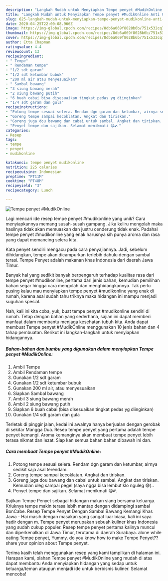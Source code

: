 ```yaml
---
description: "Langkah Mudah untuk Menyiapkan Tempe penyet #MudikOnline Anti Gagal"
title: "Langkah Mudah untuk Menyiapkan Tempe penyet #MudikOnline Anti Gagal"
slug: 625-langkah-mudah-untuk-menyiapkan-tempe-penyet-mudikonline-anti-gagal
date: 2020-04-25T22:00:08.966Z
image: https://img-global.cpcdn.com/recipes/8db6a069f8028b6b/751x532cq70/tempe-penyet-mudikonline-foto-resep-utama.jpg
thumbnail: https://img-global.cpcdn.com/recipes/8db6a069f8028b6b/751x532cq70/tempe-penyet-mudikonline-foto-resep-utama.jpg
cover: https://img-global.cpcdn.com/recipes/8db6a069f8028b6b/751x532cq70/tempe-penyet-mudikonline-foto-resep-utama.jpg
author: Etta Chapman
ratingvalue: 4.4
reviewcount: 13
recipeingredient:
- " Tempe"
- " Rendaman tempe"
- "1/2 sdt garam"
- "1/2 sdt ketumbar bubuk"
- "200 ml air atau menyesuaikan"
- " Sambal bawang"
- "3 siung bawang merah"
- "2 siung bawang putih"
- "6 buah cabai bisa disesuaikan tingkat pedas yg diinginkan"
- "1/4 sdt garam dan gula"
recipeinstructions:
- "Potong tempe sesuai selera. Rendam dgn garam dan ketumbar, airnya sedikit saja asal terendam."
- "Goreng tempe sampai kecoklatan. Angkat dan tiriskan."
- "Goreng juga dou bawang dan cabai untuk sambal. Angkat dan tiriskan. Kemudian uleg sampai pegel (saya ngga bisa lembut klo nguleg 😅).."
- "Penyet tempe dan sajikan. Selamat menikmati 😋💕."
categories:
- Resep
tags:
- tempe
- penyet
- mudikonline

katakunci: tempe penyet mudikonline 
nutrition: 225 calories
recipecuisine: Indonesian
preptime: "PT11M"
cooktime: "PT48M"
recipeyield: "3"
recipecategory: Lunch

---
```



![Tempe penyet #MudikOnline](https://img-global.cpcdn.com/recipes/8db6a069f8028b6b/751x532cq70/tempe-penyet-mudikonline-foto-resep-utama.jpg)

Lagi mencari ide resep tempe penyet #mudikonline yang unik? Cara menyiapkannya memang susah-susah gampang. Jika keliru mengolah maka hasilnya tidak akan memuaskan dan justru cenderung tidak enak. Padahal tempe penyet #mudikonline yang enak harusnya sih punya aroma dan rasa yang dapat memancing selera kita.

Kata penyet sendiri mengacu pada cara penyajiannya. Jadi, sebelum dihidangkan, tempe akan dicampurkan terlebih dahulu dengan sambal terasi. Tempe Penyet adalah makanan khas Indonesia dari daerah Jawa Timur.

Banyak hal yang sedikit banyak berpengaruh terhadap kualitas rasa dari tempe penyet #mudikonline, pertama dari jenis bahan, kemudian pemilihan bahan segar hingga cara mengolah dan menghidangkannya. Tak perlu pusing kalau mau menyiapkan tempe penyet #mudikonline yang enak di rumah, karena asal sudah tahu triknya maka hidangan ini mampu menjadi suguhan spesial.


Nah, kali ini kita coba, yuk, buat tempe penyet #mudikonline sendiri di rumah. Tetap dengan bahan yang sederhana, sajian ini dapat memberi manfaat dalam membantu menjaga kesehatan tubuh kita. Anda dapat membuat Tempe penyet #MudikOnline menggunakan 10 jenis bahan dan 4 tahap pembuatan. Berikut ini langkah-langkah untuk menyiapkan hidangannya.

<!--inarticleads1-->

##### Bahan-bahan dan bumbu yang digunakan dalam menyiapkan Tempe penyet #MudikOnline:

1. Ambil  Tempe
1. Ambil  Rendaman tempe
1. Gunakan 1/2 sdt garam
1. Gunakan 1/2 sdt ketumbar bubuk
1. Gunakan 200 ml air, atau menyesuaikan
1. Siapkan  Sambal bawang
1. Ambil 3 siung bawang merah
1. Ambil 2 siung bawang putih
1. Siapkan 6 buah cabai (bisa disesuaikan tingkat pedas yg diinginkan)
1. Gunakan 1/4 sdt garam dan gula


Terletak di pinggir jalan, kedai ini awalnya hanya berjualan dengan gerobak di sekitar Mangga Dua. Resep tempe penyet yang pertama adalah tempe penyet kemangi. Aroma kemanginya akan membuat tempe penyet lebih terasa nikmat dan lezat. Siap kan semua bahan bahan dibawah ini dan. 

<!--inarticleads2-->

##### Cara membuat Tempe penyet #MudikOnline:

1. Potong tempe sesuai selera. Rendam dgn garam dan ketumbar, airnya sedikit saja asal terendam.
1. Goreng tempe sampai kecoklatan. Angkat dan tiriskan.
1. Goreng juga dou bawang dan cabai untuk sambal. Angkat dan tiriskan. Kemudian uleg sampai pegel (saya ngga bisa lembut klo nguleg 😅)..
1. Penyet tempe dan sajikan. Selamat menikmati 😋💕.


Sajikan Tempe Penyet sebagai hidangan makan siang bersama keluarga. Kriuknya tempe makin terasa lebih mantap dengan didampingi sambal BonCabe. Resep Tempe Penyet Dengan Sambal Bawang Kemangi Khas Jawa - Hai masih dengan masakan yang sangat luar biasa, kali ini saya hadir dengan m. Tempe penyet merupakan sebuah kuliner khas Indonesia yang sudah cukup populer. Resep tempe penyet pertama kalinya muncul dan diperkenalkan di Jawa Timur, terutama di daerah Surabaya. alone while eating Tempe penyet, Yummy. do you know how to make Tempe Penyet??share your opinion about Tempe penyet. 

Terima kasih telah menggunakan resep yang kami tampilkan di halaman ini. Harapan kami, olahan Tempe penyet #MudikOnline yang mudah di atas dapat membantu Anda menyiapkan hidangan yang sedap untuk keluarga/teman ataupun menjadi ide untuk berbisnis kuliner. Selamat mencoba!
